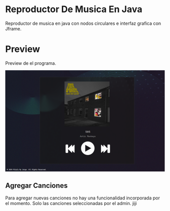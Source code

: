# Reproductor De Musica En Java
Reproductor de musica en java con nodos circulares e interfaz grafica con Jframe.


# Preview
Preview de el programa.

![image Preview](previewReproductor.png)

## Agregar Canciones
Para agregar nuevas canciones no hay una funcionalidad incorporada por el momento. Solo las canciones seleccionadas por el admin. jiji
